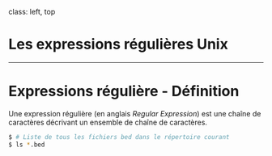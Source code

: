 class: left, top

# Les expressions régulières Unix


--- 


# Expressions régulière - Définition
Une expression régulière (en anglais *Regular Expression*) 
est une chaîne de caractères décrivant un ensemble de chaîne de
caractères.

```bash
$ # Liste de tous les fichiers bed dans le répertoire courant
$ ls *.bed
```
